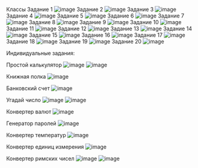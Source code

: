 Классы
Задание 1
![image](https://github.com/user-attachments/assets/c3ea6d86-51bb-4de0-92a8-70591020270b)
Задание 2
![image](https://github.com/user-attachments/assets/377b3525-17d6-4e38-ab3c-6ea7a9ef9f0b)
Задание 3
![image](https://github.com/user-attachments/assets/e6e4fe16-c5ba-479a-9f6d-cf8740311cbe)
Задание 4
![image](https://github.com/user-attachments/assets/3ea3233b-e6df-468f-9b2b-b16feebebd37)
Задание 5
![image](https://github.com/user-attachments/assets/e83f971a-73a7-4cc5-b13b-545dd6dbfdfe)
Задание 6
![image](https://github.com/user-attachments/assets/e0691a5d-83ad-4d44-b64d-19b648b306fc)
Задание 7
![image](https://github.com/user-attachments/assets/8dc23c5b-f68b-4b98-86de-66a433c030d8)
Задание 8
![image](https://github.com/user-attachments/assets/5f947143-62bf-4380-8d86-c18cfaf0d2f8)
Задание 9
![image](https://github.com/user-attachments/assets/aea69998-28e4-4b80-af3d-4fccb5c19079)
Задание 10
![image](https://github.com/user-attachments/assets/82b6b076-40d9-4e08-834b-404ed74ca2f5)
Задание 11
![image](https://github.com/user-attachments/assets/a47495a2-e0cd-486b-baf1-b54fb8cc5584)
Задание 12
![image](https://github.com/user-attachments/assets/31fd2336-110b-4748-bb63-2525313f5669)
Задание 13
![image](https://github.com/user-attachments/assets/e95f2d9b-b89b-4a08-8e26-41187e533abb)
Задание 14
![image](https://github.com/user-attachments/assets/d9de02b5-33aa-4028-9c1d-c49821a9ec37)
Задание 15
![image](https://github.com/user-attachments/assets/9b9c97ae-56a4-4292-a250-11885073953b)
Задание 16
![image](https://github.com/user-attachments/assets/a0a639e9-f24e-4ac5-b227-ad813d6dd681)
Задание 17
![image](https://github.com/user-attachments/assets/2b212f36-6704-49d8-82e2-697f6fd48f9c)
Задание 18
![image](https://github.com/user-attachments/assets/953728b2-99b3-46c7-a6d2-191fdeb40f45)
Задание 19
![image](https://github.com/user-attachments/assets/6806ad9e-7e2f-4417-8c48-5482cc3cf7a9)
Задание 20
![image](https://github.com/user-attachments/assets/aac70a1e-d5dc-4ccc-8521-5196a808d253)

Индивидуальные задания: 

Простой калькулятор
![image](https://github.com/user-attachments/assets/ea1f5748-6558-4a9c-8aee-03991981e01c)
![image](https://github.com/user-attachments/assets/e2187421-2df6-4d65-8853-5084da6fb7e5)

Книжная полка
![image](https://github.com/user-attachments/assets/9040949f-8c0a-477d-9143-f646b2d6cc15)

Банковский счет
![image](https://github.com/user-attachments/assets/1ae162f2-f0af-43e0-bbbe-9756df8328dd)

Угадай число
![image](https://github.com/user-attachments/assets/ead417b2-46ca-4e40-93e4-a76057db5fc6)
![image](https://github.com/user-attachments/assets/8e920cad-ddfd-42da-9412-41866188347c)


Конвертер валют
![image](https://github.com/user-attachments/assets/b2865905-eb95-4da1-8405-9827a1b4527c)

Генератор паролей
![image](https://github.com/user-attachments/assets/ce7fc683-d595-40e0-86ad-37d85199d9ee)

Конвертер температур
![image](https://github.com/user-attachments/assets/e3cdf238-cf05-4c30-9046-9e6cec9ef4c4)

Конвертер единиц измерения
![image](https://github.com/user-attachments/assets/7e7b93db-16b7-4d30-ba55-8034fa520ca7)

Конвертер римских чисел
![image](https://github.com/user-attachments/assets/7cee5abc-45ef-4e56-bb04-4c34e73bb17e)
![image](https://github.com/user-attachments/assets/860cf159-6517-40c9-951c-bbaa4d29b266)







